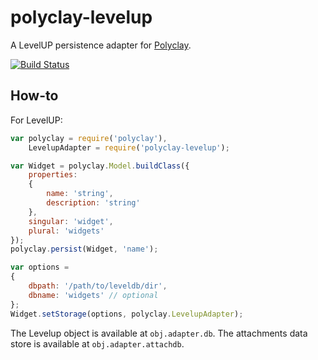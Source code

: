 polyclay-levelup
==============

A LevelUP persistence adapter for [Polyclay](https://github.com/ceejbot/polyclay).

[![Build Status](https://secure.travis-ci.org/ceejbot/polyclay-levelup.png)](http://travis-ci.org/ceejbot/polyclay-levelup)

## How-to

For LevelUP:

```javascript
var polyclay = require('polyclay'),
    LevelupAdapter = require('polyclay-levelup');

var Widget = polyclay.Model.buildClass({
    properties:
    {
        name: 'string',
        description: 'string'
    },
    singular: 'widget',
    plural: 'widgets'
});
polyclay.persist(Widget, 'name');

var options =
{
    dbpath: '/path/to/leveldb/dir',
    dbname: 'widgets' // optional
};
Widget.setStorage(options, polyclay.LevelupAdapter);
```

The Levelup object is available at `obj.adapter.db`. The attachments data store is available at `obj.adapter.attachdb`.

